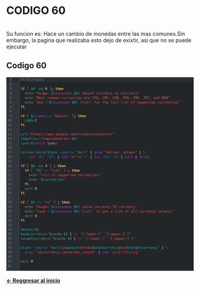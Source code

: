 # **CODIGO 60**
<br>
Su funcion es: Hace un cambio de monedas entre las mas comunes.Sin embargo, la pagina que realizaba esto dejo de exixtir, asi que no se puede ejecutar
<br>

## Codigo 60
![codigo60.png](codigo60.png)


**[<- Reggresar al inicio](https://github.com/SPM-UPVictoria/test-git-2130074/blob/main/README.md)**
